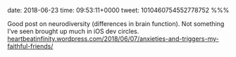 date: 2018-06-23
time: 09:53:11+0000
tweet: 1010460754552778752
%%%

Good post on neurodiversity (differences in brain function). Not something I’ve seen brought up much in iOS dev circles. [heartbeatinfinity.wordpress.com/2018/06/07/anxieties-and-triggers-my-faithful-friends/](https://heartbeatinfinity.wordpress.com/2018/06/07/anxieties-and-triggers-my-faithful-friends/)
